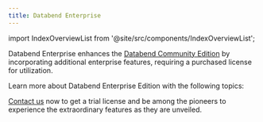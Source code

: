 ```yaml
---
title: Databend Enterprise
---
```

import IndexOverviewList from '@site/src/components/IndexOverviewList';

Databend Enterprise enhances the [Databend Community Edition](../00-dce.md) by incorporating additional enterprise features, requiring a purchased license for utilization.

Learn more about Databend Enterprise Edition with the following topics:

<IndexOverviewList />

[Contact us](https://www.databend.com/contact-us/) now to get a trial license and be among the pioneers to experience the extraordinary features as they are unveiled.